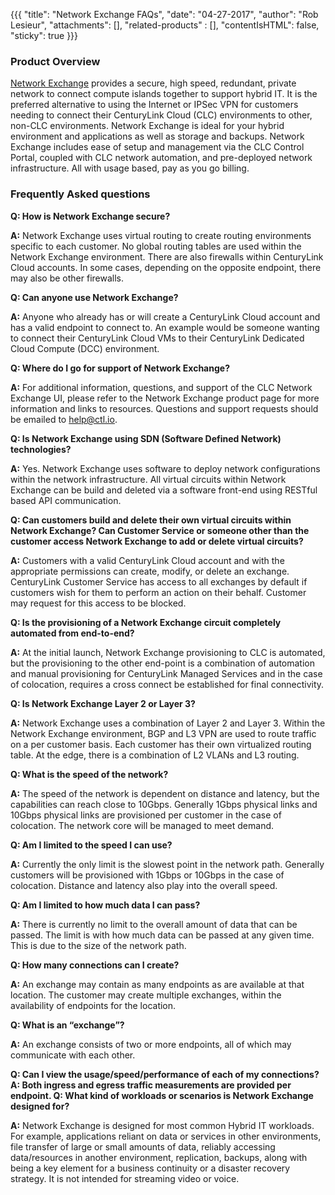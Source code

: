{{{
  "title": "Network Exchange FAQs",
  "date": "04-27-2017",
  "author": "Rob Lesieur",
  "attachments": [],
  "related-products" : [],
  "contentIsHTML": false,
  "sticky": true
}}}

### Product Overview

[Network Exchange](https://www.ctl.io/network-exchange/) provides a secure, high speed, redundant, private network to connect compute islands together to support hybrid IT. It is the preferred alternative to using the Internet or IPSec VPN for customers needing to connect their CenturyLink Cloud (CLC) environments to other, non-CLC environments. Network Exchange is ideal for your hybrid environment and applications as well as storage and backups. Network Exchange includes ease of setup and management via the CLC Control Portal, coupled with CLC network automation, and pre-deployed network infrastructure. All with usage based, pay as you go billing.

### Frequently Asked questions

**Q: How is Network Exchange secure?**

**A:** Network Exchange uses virtual routing to create routing environments specific to each customer. No global routing tables are used within the Network Exchange environment. There are also firewalls within CenturyLink Cloud accounts. In some cases, depending on the opposite endpoint, there may also be other firewalls.

**Q: Can anyone use Network Exchange?**

**A:** Anyone who already has or will create a CenturyLink Cloud account and has a valid endpoint to connect to. An example would be someone wanting to connect their CenturyLink Cloud VMs to their CenturyLink Dedicated Cloud Compute (DCC) environment.

**Q: Where do I go for support of Network Exchange?**

**A:** For additional information, questions, and support of the CLC Network Exchange UI, please refer to the Network Exchange product page for more information and links to resources. Questions and support requests should be emailed to help@ctl.io.

**Q: Is Network Exchange using SDN (Software Defined Network) technologies?**

**A:** Yes. Network Exchange uses software to deploy network configurations within the network infrastructure. All virtual circuits within Network Exchange can be build and deleted via a software front-end using RESTful based API communication.

**Q: Can customers build and delete their own virtual circuits within Network Exchange? Can Customer Service or someone other than the customer access Network Exchange to add or delete virtual circuits?**

**A:** Customers with a valid CenturyLink Cloud account and with the appropriate permissions can create, modify, or delete an exchange. CenturyLink Customer Service has access to all exchanges by default if customers wish for them to perform an action on their behalf. Customer may request for this access to be blocked.

**Q: Is the provisioning of a Network Exchange circuit completely automated from end-to-end?**

**A:** At the initial launch, Network Exchange provisioning to CLC is automated, but the provisioning to the other end-point is a combination of automation and manual provisioning for CenturyLink Managed Services and in the case of colocation, requires a cross connect be established for final connectivity.

**Q: Is Network Exchange Layer 2 or Layer 3?**

**A:** Network Exchange uses a combination of Layer 2 and Layer 3. Within the Network Exchange environment, BGP and L3 VPN are used to route traffic on a per customer basis. Each customer has their own virtualized routing table. At the edge, there is a combination of L2 VLANs and L3 routing.

**Q: What is the speed of the network?**

**A:** The speed of the network is dependent on distance and latency, but the capabilities can reach close to 10Gbps. Generally 1Gbps physical links and 10Gbps physical links are provisioned per customer in the case of colocation. The network core will be managed to meet demand.

**Q: Am I limited to the speed I can use?**

**A:** Currently the only limit is the slowest point in the network path. Generally customers will be provisioned with 1Gbps or 10Gbps in the case of colocation. Distance and latency also play into the overall speed.

**Q: Am I limited to how much data I can pass?**

**A:** There is currently no limit to the overall amount of data that can be passed. The limit is with how much data can be passed at any given time. This is due to the size of the network path.

**Q: How many connections can I create?**

**A:** An exchange may contain as many endpoints as are available at that location. The customer may create multiple exchanges, within the availability of endpoints for the location.

**Q: What is an “exchange”?**

**A:** An exchange consists of two or more endpoints, all of which may communicate with each other.

**Q: Can I view the usage/speed/performance of each of my connections?A: Both ingress and egress traffic measurements are provided per endpoint. Q: What kind of workloads or scenarios is Network Exchange designed for?**

**A:** Network Exchange is designed for most common Hybrid IT workloads. For example, applications reliant on data or services in other environments, file transfer of large or small amounts of data, reliably accessing data/resources in another environment, replication, backups, along with being a key element for a business continuity or a disaster recovery strategy. It is not intended for streaming video or voice.
